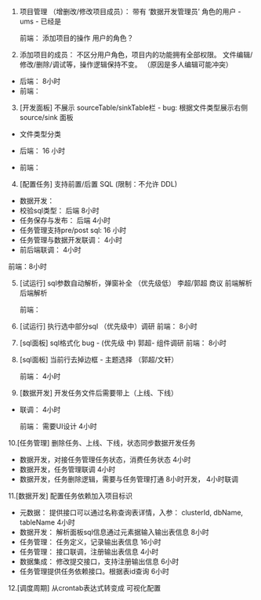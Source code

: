 1. 项目管理 （增删改/修改项目成员）： 带有 ‘数据开发管理员’ 角色的用户 - ums - 已经是
   
   前端： 添加项目的操作 用户的角色？

2. 添加项目的成员： 不区分用户角色，项目内的功能拥有全部权限。 文件编辑/修改/删除/调试等，操作逻辑保持不变。 （原因是多人编辑可能冲突）

- 后端：  8小时
- 前端： 

3. [开发面板] 不展示 sourceTable/sinkTable栏 - bug: 根据文件类型展示右侧 source/sink 面板
- 文件类型分类
- 后端： 16 小时

- 前端： 


4. [配置任务] 支持前置/后置 SQL (限制：不允许 DDL) 

- 数据开发：
- 校验sql类型： 后端 8小时
- 任务保存与发布： 后端 4小时
- 任务管理支持pre/post sql: 16 小时
- 任务管理与数据开发联调： 4小时
- 前后端联调： 4小时

前端：8小时



5. [试运行] sql参数自动解析，弹窗补全  （优先级低） 李超/郭超 商议 前端解析 后端解析
   
   前端：

6. [试运行] 执行选中部分sql （优先级中）调研
前端： 8小时


7. [sql面板] sql格式化 bug - (优先级 中) 郭超- 组件调研
   前端： 8小时

8. [sql面板] 当前行去掉边框 - 主题选择 （郭超/文轩）
   
   前端： 4小时

9. [数据开发] 开发任务文件后需要带上（上线、下线）

- 联调： 4小时
  
  前端： 需要UI设计 4小时

10.[任务管理] 删除任务、上线、下线，状态同步数据开发任务

- 数据开发，对接任务管理任务状态，消费任务状态 4小时
- 数据开发，任务管理联调 4小时
- 数据开发，任务删除逻辑，需要与任务管理打通 8小时开发， 4小时联调

11.[数据开发] 配置任务依赖加入项目标识

- 元数据： 提供接口可以通过名称查询表详情，入参： clusterId, dbName, tableName  4小时
- 数据开发： 解析面板sql信息通过元素据输入输出表信息 8小时
- 任务管理： 任务定义，记录输出表信息  16小时
- 任务管理： 接口联调，注册输出表信息  4小时
- 数据集成： 修改提交接口，支持注册输出信息  6小时
- 任务管理提供任务依赖接口。根据表id查询     6小时

12.[调度周期] 从crontab表达式转变成 可视化配置